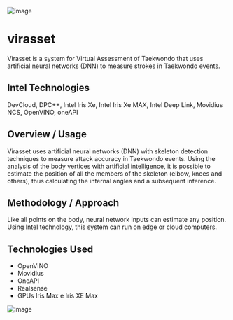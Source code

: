 ![image](https://github.com/cabelo/virasset/assets/675645/73c8a4c4-39eb-4060-8b2a-bbde57363fdb)

# virasset
Virasset is a system for Virtual Assessment of Taekwondo that uses artificial neural networks (DNN) to measure strokes in Taekwondo events.

## Intel Technologies
DevCloud, DPC++, Intel Iris Xe, Intel Iris Xe MAX, Intel Deep Link, Movidius NCS, OpenVINO, oneAPI

## Overview / Usage
Virasset uses artificial neural networks (DNN) with skeleton detection techniques to measure attack accuracy in Taekwondo events. Using the analysis of the body vertices with artificial intelligence, it is possible to estimate the position of all the members of the skeleton (elbow, knees and others), thus calculating the internal angles and a subsequent inference.

## Methodology / Approach
Like all points on the body, neural network inputs can estimate any position. Using Intel technology, this system can run on edge or cloud computers.

## Technologies Used
- OpenVINO
- Movidius
- OneAPI
- Realsense
- GPUs Iris Max e Iris XE Max

![image](https://github.com/cabelo/virasset/assets/675645/d0a3f58f-f6a8-445c-b169-733ad2ce6ed8)

